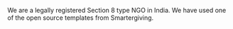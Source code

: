 We are a legally registered Section 8 type NGO in India. 
We have used one of the open source templates from Smartergiving.
